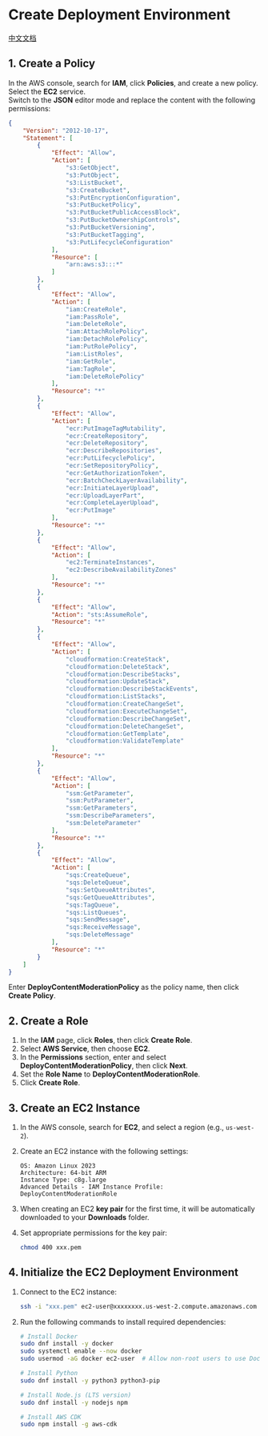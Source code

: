 # Create Deployment Environment  

[中文文档](CreateEC2_CN.md)  

## 1. Create a Policy  

In the AWS console, search for **IAM**, click **Policies**, and create a new policy.  
Select the **EC2** service.  
Switch to the **JSON** editor mode and replace the content with the following permissions:  

```json
{
    "Version": "2012-10-17",
    "Statement": [
        {
            "Effect": "Allow",
            "Action": [
                "s3:GetObject",
                "s3:PutObject",
                "s3:ListBucket",
                "s3:CreateBucket",
                "s3:PutEncryptionConfiguration",
                "s3:PutBucketPolicy",
                "s3:PutBucketPublicAccessBlock",
                "s3:PutBucketOwnershipControls",
                "s3:PutBucketVersioning",
                "s3:PutBucketTagging",
                "s3:PutLifecycleConfiguration"
            ],
            "Resource": [
                "arn:aws:s3:::*"
            ]
        },
        {
            "Effect": "Allow",
            "Action": [
                "iam:CreateRole",
                "iam:PassRole",
                "iam:DeleteRole",
                "iam:AttachRolePolicy",
                "iam:DetachRolePolicy",
                "iam:PutRolePolicy",
                "iam:ListRoles",
                "iam:GetRole",
                "iam:TagRole",
                "iam:DeleteRolePolicy"
            ],
            "Resource": "*"
        },
        {
            "Effect": "Allow",
            "Action": [
                "ecr:PutImageTagMutability",
                "ecr:CreateRepository",
                "ecr:DeleteRepository",
                "ecr:DescribeRepositories",
                "ecr:PutLifecyclePolicy",
                "ecr:SetRepositoryPolicy",
                "ecr:GetAuthorizationToken",
                "ecr:BatchCheckLayerAvailability",
                "ecr:InitiateLayerUpload",
                "ecr:UploadLayerPart",
                "ecr:CompleteLayerUpload",
                "ecr:PutImage"
            ],
            "Resource": "*"
        },
        {
            "Effect": "Allow",
            "Action": [
                "ec2:TerminateInstances",
                "ec2:DescribeAvailabilityZones"
            ],
            "Resource": "*"
        },
        {
            "Effect": "Allow",
            "Action": "sts:AssumeRole",
            "Resource": "*"
        },
        {
            "Effect": "Allow",
            "Action": [
                "cloudformation:CreateStack",
                "cloudformation:DeleteStack",
                "cloudformation:DescribeStacks",
                "cloudformation:UpdateStack",
                "cloudformation:DescribeStackEvents",
                "cloudformation:ListStacks",
                "cloudformation:CreateChangeSet",
                "cloudformation:ExecuteChangeSet",
                "cloudformation:DescribeChangeSet",
                "cloudformation:DeleteChangeSet",
                "cloudformation:GetTemplate",
                "cloudformation:ValidateTemplate"
            ],
            "Resource": "*"
        },
        {
            "Effect": "Allow",
            "Action": [
                "ssm:GetParameter",
                "ssm:PutParameter",
                "ssm:GetParameters",
                "ssm:DescribeParameters",
                "ssm:DeleteParameter"
            ],
            "Resource": "*"
        },
        {
            "Effect": "Allow",
            "Action": [
                "sqs:CreateQueue",
                "sqs:DeleteQueue",
                "sqs:SetQueueAttributes",
                "sqs:GetQueueAttributes",
                "sqs:TagQueue",
                "sqs:ListQueues",
                "sqs:SendMessage",
                "sqs:ReceiveMessage",
                "sqs:DeleteMessage"
            ],
            "Resource": "*"
        }
    ]
}
```

Enter **DeployContentModerationPolicy** as the policy name, then click **Create Policy**.  

## 2. Create a Role  

1. In the **IAM** page, click **Roles**, then click **Create Role**.  
2. Select **AWS Service**, then choose **EC2**.  
3. In the **Permissions** section, enter and select **DeployContentModerationPolicy**, then click **Next**.  
4. Set the **Role Name** to **DeployContentModerationRole**.  
5. Click **Create Role**.  

## 3. Create an EC2 Instance  

1. In the AWS console, search for **EC2**, and select a region (e.g., `us-west-2`).  
2. Create an EC2 instance with the following settings:  

    ```plaintext
    OS: Amazon Linux 2023  
    Architecture: 64-bit ARM  
    Instance Type: c8g.large  
    Advanced Details - IAM Instance Profile: DeployContentModerationRole  
    ```  

3. When creating an EC2 **key pair** for the first time, it will be automatically downloaded to your **Downloads** folder.  
4. Set appropriate permissions for the key pair:  

    ```bash
    chmod 400 xxx.pem
    ```  

## 4. Initialize the EC2 Deployment Environment  

1. Connect to the EC2 instance:  

    ```bash
    ssh -i "xxx.pem" ec2-user@xxxxxxxx.us-west-2.compute.amazonaws.com
    ```  

2. Run the following commands to install required dependencies:  

    ```bash
    # Install Docker
    sudo dnf install -y docker
    sudo systemctl enable --now docker
    sudo usermod -aG docker ec2-user  # Allow non-root users to use Docker

    # Install Python
    sudo dnf install -y python3 python3-pip

    # Install Node.js (LTS version)
    sudo dnf install -y nodejs npm

    # Install AWS CDK
    sudo npm install -g aws-cdk
    ```  